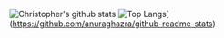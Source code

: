 ![Christopher's github stats](https://github-readme-stats.vercel.app/api?username=larsencs&theme=radical&layout=compact)
![Top Langs](https://github-readme-stats.vercel.app/api/top-langs/?username=larsencs&theme=radical&layout=compact)](https://github.com/anuraghazra/github-readme-stats)
